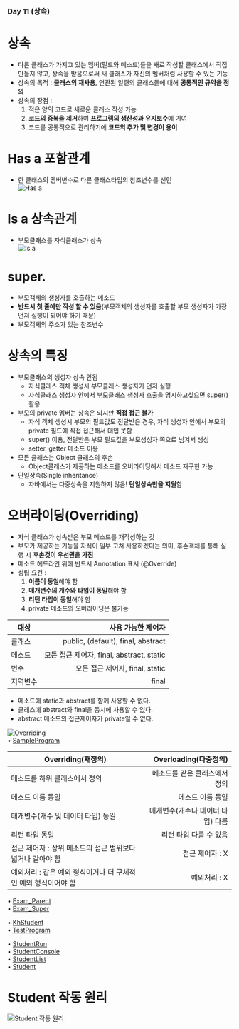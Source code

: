 ### Day 11 (상속)  

# 상속  
  - 다른 클래스가 가지고 있는 멤버(필드와 메소드)들을 새로 작성할 클래스에서 직접 만들지 않고, 
    상속을 받음으로써 새 클래스가 자신의 멤버처럼 사용할 수 있는 기능  
  - 상속의 목적 : **클래스의 재사용**, 연관된 일련의 클래스들에 대해 **공통적인 규약을 정의**  
  - 상속의 장점 :  
    1. 적은 양의 코드로 새로운 클래스 작성 가능  
    2. **코드의 중복을 제거**하여 **프로그램의 생산성과 유지보수**에 기여  
    3. 코드를 공통적으로 관리하기에 **코드의 추가 및 변경이 용이**  
    
# Has a 포함관계  
  - 한 클래스의 멤버변수로 다른 클래스타입의 참조변수를 선언  
  ![Has a](https://user-images.githubusercontent.com/68003227/105010926-aaedf500-5a7f-11eb-8a42-7ab335223269.png)  
  
# Is a 상속관계  
  - 부모클래스를 자식클래스가 상속  
![Is a](https://user-images.githubusercontent.com/68003227/105010927-aaedf500-5a7f-11eb-9143-c3dcf8463a87.png)  
  
# super.  
  - 부모객체의 생성자를 호출하는 메소드  
  - **반드시 첫 줄에만 작성 할 수 있음**(부모객체의 생성자를 호출할 부모 생성자가 가장 먼저 실행이 되어야 하기 때문)  
  - 부모객체의 주소가 있는 참조변수  
  
# 상속의 특징  
  - 부모클래스의 생성자 상속 안됨  
    - 자식클래스 객체 생성시 부모클래스 생성자가 먼저 실행  
    - 자식클래스 생성자 안에서 부모클래스 생성자 호출을 명시하고싶으면 super()활용  
  - 부모의 private 멤버는 상속은 되지만 **직접 접근 불가**  
    - 자식 객체 생성시 부모의 필드값도 전달받은 경우, 자식 생성자 안에서 부모의 private 필드에 직접 접근해서 대입 못함  
    - super() 이용, 전달받은 부모 필드값을 부모생성자 쪽으로 넘겨서 생성  
    - setter, getter 메소드 이용  
  - 모든 클래스는 Object 클래스의 후손  
    - Object클래스가 제공하는 메소드를 오버라이딩해서 메소드 재구현 가능  
  - 단일상속(Single inheritance)  
    - 자바에서는 다중상속을 지원하지 않음! **단일상속만을 지원**함  

# 오버라이딩(Overriding)  
  - 자식 클래스가 상속받은 부모 메소드를 재작성하는 것  
  - 부모가 제공하는 기능을 자식이 일부 고쳐 사용하겠다는 의미, 후손객체를 통해 실행 시 **후손것이 우선권을 가짐**  
  - 메소드 헤드라인 위에 반드시 Annotation 표시 (@Override)  
  - 성립 요건 :  
    1. **이름이 동일**해야 함  
    2. **매개변수의 개수와 타입이 동일**해야 함  
    3. **리턴 타입이 동일**해야 함  
    4. private 메소드의 오버라이딩은 불가능  
    
|대상   |                       사용 가능한 제어자  |
|------|-------------------------------------:|
|클래스  |public, (default), final, abstract    |
|메소드  |모든 접근 제어자, final, abstract, static | 
|변수   |모든 접근 제어자, final, static           |
|지역변수|final                                 |  
  - 메소드에 static과 abstract를 함께 사용할 수 없다.  
  - 클래스에 abstract와 final을 동시에 사용할 수 없다.  
  - abstract 메소드의 접근제어자가 private일 수 없다.  

![Overriding](https://user-images.githubusercontent.com/68003227/105010920-a9243180-5a7f-11eb-83ea-ba0cc7681754.png)  
• [SampleProgram](https://github.com/icici0093/KH_Study/blob/main/code/SampleProgram.java)  

  
| Overriding(재정의)                                 | Overloading(다중정의) |
|--------------------------------------------------|-------------------------------------:|
| 메소드를 하위 클래스에서 정의                           | 메소드를 같은 클래스에서 정의                |
| 메소드 이름 동일                                     | 메소드 이름 동일                         | 
| 매개변수(개수 및 데이터 타입) 동일                       | 매개변수(개수나 데이터 타입) 다름            |
| 리턴 타입 동일                                      | 리턴 타입 다를 수 있음                    |  
| 접근 제어자 : 상위 메소드의 접근 범위보다 넓거나 같아야 함    | 접근 제어자 : X                          |
| 예외처리 : 같은 예외 형식이거나 더 구체적인 예외 형식이어야 함 | 예외처리 : X                            |
  
• [Exam_Parent](https://github.com/icici0093/KH_Study/blob/main/code/Exam_Parent.java)  
• [Exam_Super](https://github.com/icici0093/KH_Study/blob/main/code/Exam_Super.java)  

• [KhStudent](https://github.com/icici0093/KH_Study/blob/main/code/KhStudent.java)    
• [TestProgram](https://github.com/icici0093/KH_Study/blob/main/code/TestProgram.java)    

• [StudentRun](https://github.com/icici0093/KH_Study/blob/main/code/StudentRun2.java)  
• [StudentConsole](https://github.com/icici0093/KH_Study/blob/main/code/StudentConsole.java)  
• [StudentList](https://github.com/icici0093/KH_Study/blob/main/code/StudentList2.java)  
• [Student](https://github.com/icici0093/KH_Study/blob/main/code/Student2.java)  

# Student 작동 원리
![Student 작동 원리](https://user-images.githubusercontent.com/68003227/105010909-a6294100-5a7f-11eb-9553-58c596db9aa0.png)

